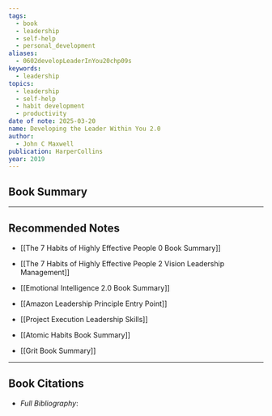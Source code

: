 ```yaml
---
tags:
  - book
  - leadership
  - self-help
  - personal_development
aliases:
  - 0602developLeaderInYou20chp09s
keywords:
  - leadership
topics:
  - leadership
  - self-help
  - habit development
  - productivity
date of note: 2025-03-20
name: Developing the Leader Within You 2.0
author:
  - John C Maxwell
publication: HarperCollins
year: 2019
---
```


## Book Summary










-----------
##  Recommended Notes

- [[The 7 Habits of Highly Effective People 0 Book Summary]]
- [[The 7 Habits of Highly Effective People 2 Vision Leadership Management]]
- [[Emotional Intelligence 2.0 Book Summary]]

- [[Amazon Leadership Principle Entry Point]]
- [[Project Execution Leadership Skills]]
- [[Atomic Habits Book Summary]]
- [[Grit Book Summary]]



----------
## Book Citations

- *Full Bibliography*:


